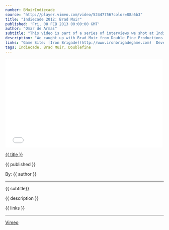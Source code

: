 ```yaml
---
number: BMuirIndiecade
source: "http://player.vimeo.com/video/52447756?color=88a6b3"
title: "Indiecade 2012: Brad Muir"
published: 'Fri, 08 FEB 2013 00:00:00 GMT'
author: "Omar de Armas"
subtitle: "This video is part of a series of interviews we shot at IndieCade 2012."
description: "We caught up with Brad Muir from Double Fine Productions after he moderated the FTL panel to talk about Kinect Party, Kleenex testing, leadership roles, and polar bears that ride giant armor plated tigers? The first part of this action packed interview is about how heart ache and sense of progression make FTL such an awesome game. Then, Brad enlightens us about what's currently happening at Double Fine as well as the studio's transition from being a traditional developer with one large working title to having a series of smaller teams that all work on different titles."
links: "Game Site: [Iron Brigade](http://www.ironbrigadegame.com)  Developer: [Doublefine](http://www.doublefine.com)  If you want to find out more about IndieCade you can go here!  [Indiecade](http://www.indiecade.com)"
tags: Indiecade, Brad Muir, Doublefine
---
```


<div class="vid_container">
  <iframe src={{ source }} width="500" height="281" frameborder="0" webkitAllowFullScreen mozallowfullscreen allowFullScreen></iframe>
</div>

<a href="../videos/{{ number }}.html" class='postTitleLink'><p class='postTitle'>{{ title }}</p></a>
<p class='postPublished'>{{ published }}</p>
<p class='postAuthor'>By: {{ author }}</p>
<hr>
{{ subtitle}}  
  
{{ description }}  
  
{{ links }}  
  
- - -
[Vimeo](www.vimeo.com/indestructibleart)